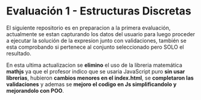 # Evaluación 1 - Estructuras Discretas

El siguiente repositorio es en preparacion a la primera evaluación, actualmente se estan capturando los datos del usuario para luego proceder a ejecutar la solución de la expresion junto con validaciones, también se esta comprobando si pertenece al conjunto seleccionado pero SOLO el resultado.

En esta ultima actualizacion se **elimino** el uso de la libreria matemática **mathjs** ya que el profesor indico que se usaria JavaScript puro **sin usar librerias**, hubieron **cambios menores en el index.html**, se **completaron las validaciones** y ademas se **mejoro el codigo en Js simplificandolo y mejorandolo con POO**.
